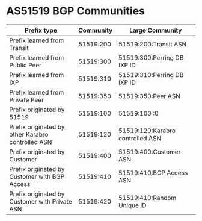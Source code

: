# AS51519 BGP Communities

| Prefix type                                       | Community             | Large Community                  |
| ------------------------------------------------- | --------------------- | -------------------------------- |
| Prefix learned from Transit                       | 51519:200             | 51519:200:Transit ASN            |
| Prefix learned from Public Peer                   | 51519:300             | 51519:300:Perring DB IXP ID      |
| Prefix learned from IXP                           | 51519:310             | 51519:310:Perring DB IXP ID      |
| Prefix learned from Private Peer                  | 51519:350             | 51519:350:Peer ASN               |
| Prefix originated by 51519                        | 51519:100             | 51519:100 :0                     |
| Prefix originated by other Karabro controlled ASN | 51519:120             | 51519:120:Karabro controlled ASN |
| Prefix originated by Customer                     | 51519:400             | 51519:400:Customer ASN           |
| Prefix originated by Customer with BGP Access     | 51519:410             | 51519:410:BGP Access ASN         |
| Prefix originated by Customer with Private ASN    | 51519:420             | 51519:410:Random Unique ID       |
